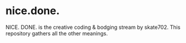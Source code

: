 # nice.done.
NICE. DONE. is the creative coding &amp; bodging stream by skate702. This repository gathers all the other meanings.
